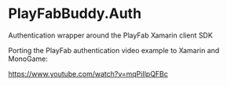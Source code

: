 # PlayFabBuddy.Auth
Authentication wrapper around the PlayFab Xamarin client SDK

Porting the PlayFab authentication video example to Xamarin and MonoGame:

https://www.youtube.com/watch?v=mqPiIlpQFBc
